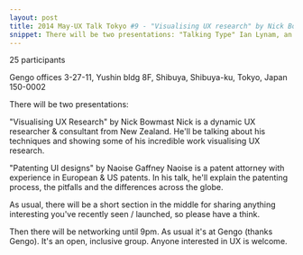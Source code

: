 ```yaml
---
layout: post
title: 2014 May-UX Talk Tokyo #9 - "Visualising UX research" by Nick Bowmast & "Patenting UI designs" by Naoise Gaffney
snippet: There will be two presentations: "Talking Type" Ian Lynam, an accomplished font designer and ...
---
```

25 participants

Gengo offices 3-27-11, Yushin bldg 8F, Shibuya, Shibuya-ku, Tokyo, Japan 150-0002

There will be two presentations:

"Visualising UX Research"
by Nick Bowmast
Nick is a dynamic UX researcher & consultant from New Zealand. He'll be talking about his techniques and showing some of his incredible work visualising UX research.

"Patenting UI designs"
by Naoise Gaffney
Naoise is a patent attorney with experience in European & US patents. In his talk, he'll explain the patenting process, the pitfalls and the differences across the globe.

As usual, there will be a short section in the middle for sharing anything interesting you've recently seen / launched, so please have a think.

Then there will be networking until 9pm. As usual it's at Gengo (thanks Gengo). It's an open, inclusive group. Anyone interested in UX is welcome.

